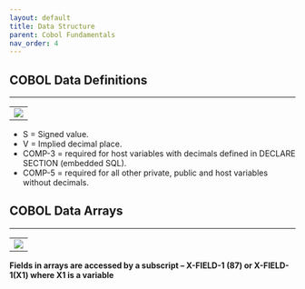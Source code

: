 ```yaml
---
layout: default
title: Data Structure
parent: Cobol Fundamentals
nav_order: 4
---
```


## COBOL Data Definitions
<hr class="hr-no-bottom-margin"/>

<table>
  <tr>
    <td>
      <img src="https://user-images.githubusercontent.com/20475336/179085304-87dc003a-8b55-4229-bbdd-7613a8018aa5.png">
    </td>
  </tr>
</table>

- S = Signed value.
- V = Implied decimal place.
- COMP-3 = required for host variables with decimals defined in DECLARE SECTION (embedded SQL).
- COMP-5 = required for all other private, public and host variables without decimals.

## COBOL Data Arrays
<hr class="hr-no-bottom-margin"/>

<table>
  <tr>
    <td>
      <img src="https://user-images.githubusercontent.com/20475336/179085726-feddab33-1293-416d-826d-126e29b6dddf.png">
    </td>
  </tr>
</table>

**Fields in arrays are accessed by a subscript – X-FIELD-1 (87) or X-FIELD-1(X1) where X1 is a variable**
